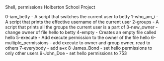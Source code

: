 Shell, permissions Holberton School Project

0-iam_betty - A script that switches the current user to betty
1-who_am_i - A script that prints the effective username of the current user
2-groups - A script that prints all the groups the current user is a part of
3-new_owner - change owner of file hello to betty
4-empty - Creates an empty file called hello
5-execute - Add execute permission to the owner of the file hello
6-multiple_permissions - add execute to owner and group owner, read to others
7-everybody - add a+x
8-James_Bond - set hello permissions to only other users
9-John_Doe - set hello permissions to 753
